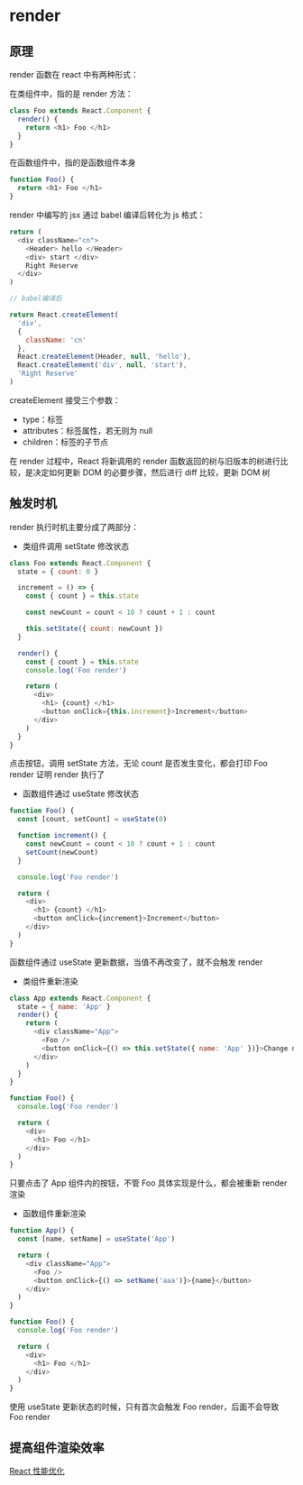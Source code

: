 # render [](#render)

## 原理 [](#原理)

render 函数在 react 中有两种形式：

在类组件中，指的是 render 方法：

```js
class Foo extends React.Component {
  render() {
    return <h1> Foo </h1>
  }
}
```

在函数组件中，指的是函数组件本身

```js
function Foo() {
  return <h1> Foo </h1>
}
```

render 中编写的 jsx 通过 babel 编译后转化为 js 格式：

```js
return (
  <div className="cn">
    <Header> hello </Header>
    <div> start </div>
    Right Reserve
  </div>
)

// babel编译后

return React.createElement(
  'div',
  {
    className: 'cn'
  },
  React.createElement(Header, null, 'hello'),
  React.createElement('div', null, 'start'),
  'Right Reserve'
)
```

createElement 接受三个参数：

- type：标签
- attributes：标签属性，若无则为 null
- children：标签的子节点

在 render 过程中，React 将新调用的 render 函数返回的树与旧版本的树进行比较，是决定如何更新 DOM 的必要步骤，然后进行 diff 比较，更新 DOM 树

## 触发时机 [](#触发时机)

render 执行时机主要分成了两部分：

- 类组件调用 setState 修改状态

```js
class Foo extends React.Component {
  state = { count: 0 }

  increment = () => {
    const { count } = this.state

    const newCount = count < 10 ? count + 1 : count

    this.setState({ count: newCount })
  }

  render() {
    const { count } = this.state
    console.log('Foo render')

    return (
      <div>
        <h1> {count} </h1>
        <button onClick={this.increment}>Increment</button>
      </div>
    )
  }
}
```

点击按钮，调用 setState 方法，无论 count 是否发生变化，都会打印 Foo render 证明 render 执行了

- 函数组件通过 useState 修改状态

```js
function Foo() {
  const [count, setCount] = useState(0)

  function increment() {
    const newCount = count < 10 ? count + 1 : count
    setCount(newCount)
  }

  console.log('Foo render')

  return (
    <div>
      <h1> {count} </h1>
      <button onClick={increment}>Increment</button>
    </div>
  )
}
```

函数组件通过 useState 更新数据，当值不再改变了，就不会触发 render

- 类组件重新渲染

```js
class App extends React.Component {
  state = { name: 'App' }
  render() {
    return (
      <div className="App">
        <Foo />
        <button onClick={() => this.setState({ name: 'App' })}>Change name</button>
      </div>
    )
  }
}

function Foo() {
  console.log('Foo render')

  return (
    <div>
      <h1> Foo </h1>
    </div>
  )
}
```

只要点击了 App 组件内的按钮，不管 Foo 具体实现是什么，都会被重新 render 渲染

- 函数组件重新渲染

```js
function App() {
  const [name, setName] = useState('App')

  return (
    <div className="App">
      <Foo />
      <button onClick={() => setName('aaa')}>{name}</button>
    </div>
  )
}

function Foo() {
  console.log('Foo render')

  return (
    <div>
      <h1> Foo </h1>
    </div>
  )
}
```

使用 useState 更新状态的时候，只有首次会触发 Foo render，后面不会导致 Foo render

## 提高组件渲染效率 [](#提高组件渲染效率)

<a href='/notes/react/performance'>React 性能优化</a>

